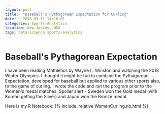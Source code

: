 ```yaml
---
layout: post
title:  "Baseball's Pythagorean Expectation for Curling"
date:   2018-03-11 14:10:01
categories: Sports-Analytics
location: New Jersey, USA
tags: data-science sports-analytics
---
```

# Baseball's Pythagorean Expectation
I have been reading Mathletics by Wayne L. Winston and watching the 2018 Winter Olympics. I thought it might be fun to combine the Pythagorean Expectation, developed for baseball but applied to various other sports also, to the game of curling. I wrote the code and ran the program prior to the Women's medal matches. Spoiler alert - Sweden won the Gold medal (with Korean getting the Silver) and Japan won the Bronze medal.

Here is my R Notebook:
{% include_relative WomenCurling.nb.html %}
